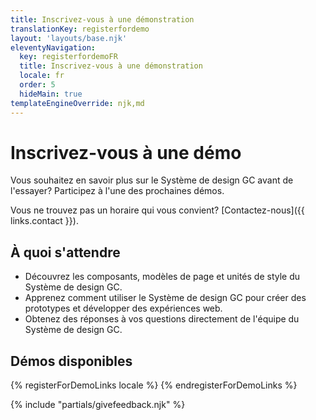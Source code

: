 ```yaml
---
title: Inscrivez-vous à une démonstration
translationKey: registerfordemo
layout: 'layouts/base.njk'
eleventyNavigation:
  key: registerfordemoFR
  title: Inscrivez-vous à une démonstration
  locale: fr
  order: 5
  hideMain: true
templateEngineOverride: njk,md
---
```


# Inscrivez-vous à une démo

Vous souhaitez en savoir plus sur le Système de design GC avant de l'essayer? Participez à l'une des prochaines démos.

Vous ne trouvez pas un horaire qui vous convient? [Contactez-nous]({{ links.contact }}).

## À quoi s'attendre

- Découvrez les composants, modèles de page et unités de style du Système de design GC.
- Apprenez comment utiliser le Système de design GC pour créer des prototypes et développer des expériences web.
- Obtenez des réponses à vos questions directement de l'équipe du Système de design GC.

## Démos disponibles

{% registerForDemoLinks locale %}
{% endregisterForDemoLinks %}

{% include "partials/givefeedback.njk" %}
